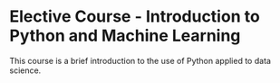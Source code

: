 # Elective Course - Introduction to Python and Machine Learning

This course is a brief introduction to the use of Python applied to data science.
